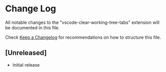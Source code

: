 # Change Log

All notable changes to the "vscode-clear-working-tree-tabs" extension will be documented in this file.

Check [Keep a Changelog](http://keepachangelog.com/) for recommendations on how to structure this file.

## [Unreleased]

- Initial release